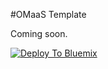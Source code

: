 #OMaaS Template

Coming soon.

[![Deploy To Bluemix](https://new-console.ng.bluemix.net/devops/graphics/create_toolchain_button.png)](https://dev-console.stage1.ng.bluemix.net/devops/setup/deploy/?repository=https://github.com/aarchamb/toolchain-template)

